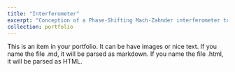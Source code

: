 ```yaml
---
title: "Interferometer"
excerpt: "Conception of a Phase-Shifting Mach-Zahnder interferometer to study thermoacoustic problems<br/><img src='/images/Interferometer.png'>"
collection: portfolio
---
```


This is an item in your portfolio. It can be have images or nice text. If you name the file .md, it will be parsed as markdown. If you name the file .html, it will be parsed as HTML. 
